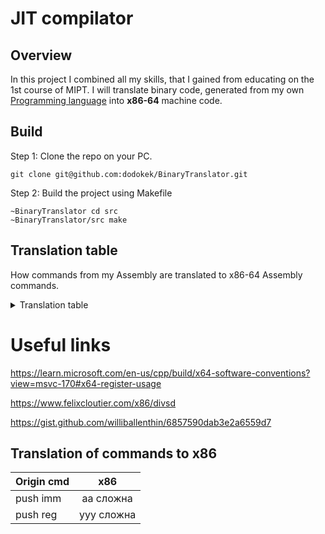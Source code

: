 # JIT compilator 

## Overview
In this project I combined all my skills, that I gained from educating on the 1st course of MIPT. I will translate binary code, generated from my own <a href="https://github.com/dodokek/ProgrammingLanguage">Programming language</a> into **x86-64** machine code.

## Build

Step 1: Clone the repo on your PC.

~~~
git clone git@github.com:dodokek/BinaryTranslator.git
~~~

Step 2: Build the project using Makefile

~~~
~BinaryTranslator cd src
~BinaryTranslator/src make
~~~


## Translation table

How commands from my Assembly are translated to x86-64 Assembly commands.

<details>
<summary>Translation table</summary>
<details>
<summary>Push/Pop variations</summary>

|   Native       | x86-64      |  
| ------         | :---------------: | 
| Push Imm       | аа сложна                 |  
| push reg       | ууу сложна              |
</details>


</details>



# Useful links

https://learn.microsoft.com/en-us/cpp/build/x64-software-conventions?view=msvc-170#x64-register-usage

https://www.felixcloutier.com/x86/divsd

https://gist.github.com/williballenthin/6857590dab3e2a6559d7

## Translation of commands to x86

| Origin cmd     | x86      |  
| ------         | :---------------: | 
| push imm       | аа сложна                 |  
| push reg  | ууу сложна              |
